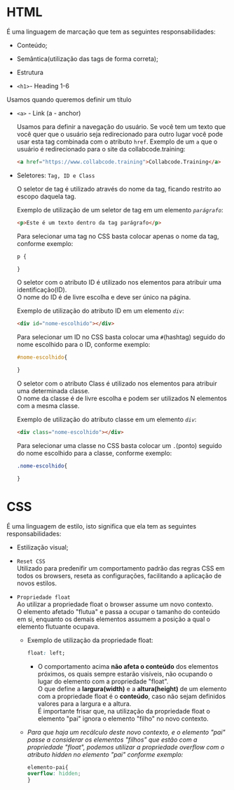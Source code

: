 # HTML

É uma linguagem de marcação que tem as seguintes responsabilidades:

- Conteúdo;
- Semântica(utilização das tags de forma correta);
- Estrutura

- `<h1>`- Heading 1-6  

Usamos quando queremos definir um título

- `<a>` - Link (a - anchor)  

    Usamos para definir a navegação do usuário. Se você tem um texto que você quer que o usuário seja redirecionado para outro lugar você pode usar esta tag combinada com o atributo `href`. Exemplo de um `a` que o usuário é redirecionado para o site da collabcode.training:

    ```html
    <a href="https://www.collabcode.training">Collabcode.Training</a>
    ```
- Seletores: `Tag, ID e Class`

    O seletor de tag é utilizado através do nome da tag, ficando restrito ao escopo daquela tag.

    Exemplo de utilização de um seletor de tag em um elemento _`parágrafo`_:

    ```html
    <p>Este é um texto dentro da tag parágrafo</p>
    ```
    Para selecionar uma tag no CSS basta colocar apenas o nome da tag, conforme exemplo:
    ```css
    p {

    } 
    ```


    O seletor com o atributo ID é utilizado nos elementos para atribuir uma identificação(ID).  
    O nome do ID é de livre escolha e deve ser único na página.

    Exemplo de utilização do atributo ID em um elemento _`div`_:
    ```html
    <div id="nome-escolhido"></div>
    ```
    Para selecionar um ID no CSS basta colocar uma `#`(hashtag) seguido do nome escolhido para o ID, conforme exemplo:
    ```css
    #nome-escolhido{

    }
    ```
        

    O seletor com o atributo Class é utilizado nos elementos para atribuir uma determinada classe.  
    O nome da classe é de livre escolha e podem ser utilizados N elementos com a mesma classe.

    Exemplo de utilização do atributo classe em um elemento _`div`_:
    ```html
    <div class="nome-escolhido"></div>
    ```
    Para selecionar uma classe no CSS basta colocar um `.`(ponto) seguido do nome escolhido para a classe, conforme exemplo:
    ```css
    .nome-escolhido{

    }
    ```

# CSS

É uma linguagem de estilo, isto significa que ela tem as seguintes responsabilidades:

- Estilização visual;

- `Reset CSS`  
Utilizado para predenifir um comportamento padrão das regras CSS em todos os browsers, reseta as configurações, facilitando a aplicação de novos estilos.   

- `Propriedade float`  
Ao utilizar a propriedade float o browser assume um novo contexto.  
O elemento afetado "flutua" e passa a ocupar o tamanho do conteúdo em si, enquanto os demais elementos assumem a posição a qual o elemento flutuante ocupava.  

    * Exemplo de utilização da propriedade float:  
      ```css
      float: left;  
      ```      
      * O comportamento acima **não afeta o conteúdo** dos elementos próximos, os quais sempre estarão visíveis, não ocupando o lugar do elemento com a propriedade "float".  
O que define a **largura(width)** e a **altura(height)** de um elemento com a propriedade float é o **conteúdo**, caso não sejam definidos valores para a largura e a altura.  
É importante frisar que, na utilização da propriedade float o elemento "pai" ignora o elemento "filho" no novo contexto.  

  * _Para que haja um recálculo deste novo contexto, e o elemento "pai" passe a considerar os elementos "filhos" que estão com a propriedade "float", podemos utilizar a propriedade overflow com o atributo hidden no elemento "pai" conforme exemplo:_ 

    ```css
    elemento-pai{
    overflow: hidden;
    }
    ```